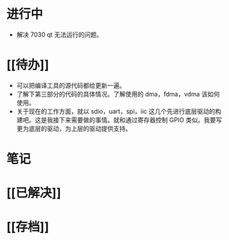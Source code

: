 # 进行中
- 解决 7030 qt 无法运行的问题。
# [[待办]]
- 可以把编译工具的源代码都给更新一遍。
- 了解下第三部分的代码的具体情况。了解使用的 dma，fdma，vdma 该如何使用。
- 关于现在的工作方面，就以 sdio，uart，spi，iic 这几个先进行底层驱动的构建吧。这是我接下来需要做的事情。就和通过寄存器控制 GPIO 类似。我要写更为底层的驱动，为上层的驱动提供支持。
# 笔记

# [[已解决]]

# [[存档]]